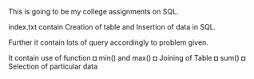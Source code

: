 This is going to be my college assignments on SQL.

index.txt contain Creation of table and Insertion of data in SQL.

Further it contain lots of query accordingly to problem given.

It contain use of function
    ◘ min() and max()
    ◘ Joining of Table
    ◘ sum()
    ◘ Selection of particular data
